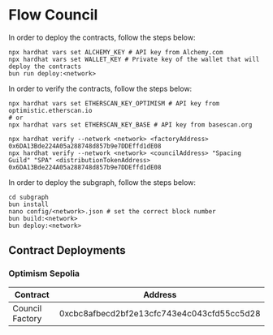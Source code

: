 # Flow Council

In order to deploy the contracts, follow the steps below:

 ```shell
 npx hardhat vars set ALCHEMY_KEY # API key from Alchemy.com
 npx hardhat vars set WALLET_KEY # Private key of the wallet that will deploy the contracts
 bun run deploy:<network>
 ```

In order to verify the contracts, follow the steps below:
 
 ```shell
 npx hardhat vars set ETHERSCAN_KEY_OPTIMISM # API key from optimistic.etherscan.io
 # or
 npx hardhat vars set ETHERSCAN_KEY_BASE # API key from basescan.org
 
 npx hardhat verify --network <network> <factoryAddress> 0x6DA13Bde224A05a288748d857b9e7DDEffd1dE08
 npx hardhat verify --network <network> <councilAddress> "Spacing Guild" "SPA" <distributionTokenAddress> 0x6DA13Bde224A05a288748d857b9e7DDEffd1dE08
 ```
 
 In order to deploy the subgraph, follow the steps below:
 
 ```shell
 cd subgraph
 bun install
 nano config/<network>.json # set the correct block number
 bun build:<network>
 bun deploy:<network>
 ```

## Contract Deployments

### Optimism Sepolia

<table>
<thead>
    <tr>
        <th>Contract</th>
        <th>Address</th>
    </tr>
</thead>
<tbody>
    <tr>
        <td>Council Factory</td>
        <td>0xcbc8afbecd2bf2e13cfc743e4c043cfd55cc5d28</td>
    </tr>
</tbody>
</table>
